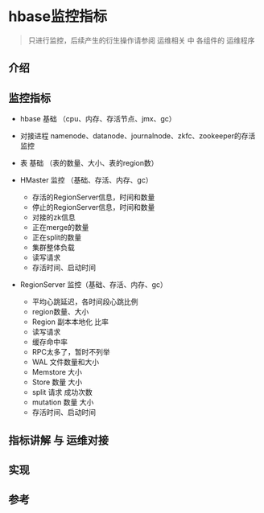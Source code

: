 # hbase监控指标

> 只进行监控，后续产生的衍生操作请参阅 运维相关 中 各组件的 运维程序

## 介绍

## 监控指标

- hbase 基础 （cpu、内存、存活节点、jmx、gc）
- 对接进程 namenode、datanode、journalnode、zkfc、zookeeper的存活监控
- 表 基础 （表的数量、大小、表的region数）

- HMaster 监控 （基础、存活、内存、gc）
  - 存活的RegionServer信息，时间和数量
  - 停止的RegionServer信息，时间和数量
  - 对接的zk信息
  - 正在merge的数量
  - 正在split的数量
  - 集群整体负载
  - 读写请求
  - 存活时间、启动时间

- RegionServer 监控（基础、存活、内存、gc）
  - 平均心跳延迟，各时间段心跳比例
  - region数量、大小
  - Region 副本本地化 比率
  - 读写请求
  - 缓存命中率
  - RPC太多了，暂时不列举
  - WAL 文件数量和大小
  - Memstore 大小
  - Store 数量 大小
  - split 请求 成功次数
  - mutation 数量 大小
  - 存活时间、启动时间

## 指标讲解 与 运维对接

## 实现

## 参考